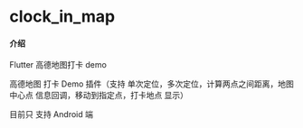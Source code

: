 # clock_in_map

#### 介绍
Flutter 高德地图打卡 demo

高德地图 打卡 Demo 插件（支持 单次定位，多次定位，计算两点之间距离，地图中心点 信息回调，移动到指定点，打卡地点 显示）


目前只 支持 Android 端